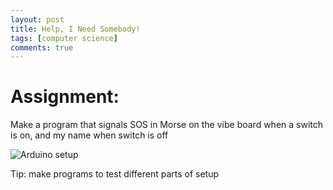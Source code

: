 ```yaml
---
layout: post
title: Help, I Need Somebody!
tags: [computer science]
comments: true
---
```

# Assignment: 
Make a program that signals SOS in Morse on the vibe board when a switch is on, and my name when switch is off

![Arduino setup](https://cfiredancing.github.io/img/IMG_3834.JPG)


Tip: make programs to test different parts of setup

